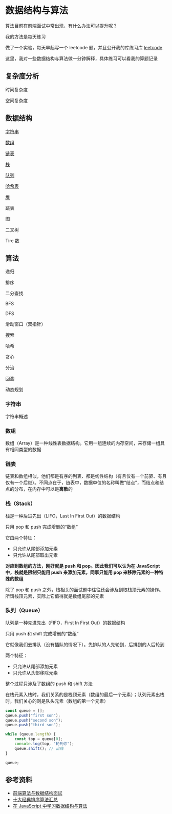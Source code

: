 # 数据结构与算法

算法目前在前端面试中常出现，有什么办法可以提升呢？

我的方法是每天练习

做了一个实验，每天早起写一个 leetcode 题，并且公开我的库练习库 [leetcode](https://github.com/johanazhu/leetcode)

这里，我对一些数据结构与算法做一分钟解释，具体练习可以看我的算题记录

## 复杂度分析

时间复杂度

空间复杂度

## 数据结构

[字符串](#字符串)

[数组](#数组)

[链表](#链表)

[栈](#栈（Stack）)

[队列](#队列（Queue）)

[哈希表](#哈希表)

[堆](#堆)

跳表

图

二叉树

Tire 数

## 算法

递归

排序

二分查找

BFS

DFS

滑动窗口（双指针）

搜索

哈希

贪心

分治

回溯

动态规划

### 字符串

字符串概述

### 数组

数组（Array）是一种线性表数据结构。它用一组连续的内存空间，来存储一组具有相同类型的数据

### 链表

链表和数组相似，他们都是有序的列表、都是线性结构（有且仅有一个前驱、有且仅有一个后继）。不同点在于，链表中，数据单位的名称叫做“结点”，而结点和结点的分布，在内存中可以是**离散**的

### 栈（Stack）

栈是一种后进先出（LIFO，Last In First Out）的数据结构

只用 pop 和 push 完成增删的“数组”

它由两个特征：

-   只允许从尾部添加元素
-   只允许从尾部取出元素

**对应到数组的方法，刚好就是 push 和 pop。因此我们可以认为在 JavaScript 中，栈就是限制只能用 push 来添加元素，同事只能用 pop 来移除元素的一种特殊的数组**

除了 pop 和 push 之外，栈相关的面试题中往往还会涉及到取栈顶元素的操作。所谓栈顶元素，实际上它值得就是数组尾部的元素

### 队列（Queue）

队列是一种先进先出（FIFO，First In First Out）的数据结构

只用 push 和 shift 完成增删的“数组”

它就像我们去排队（没有插队的情况下）。先排队的人先轮到，后排到的人后轮到

两个特征：

-   只允许从尾部添加元素
-   只允许从头部移除元素

整个过程只涉及了数组的 push 和 shift 方法

在栈元素入栈时，我们关系的是栈顶元素（数组的最后一个元素）；队列元素出栈时，我们关心的则是队头元素（数组的第一个元素）

```javascript
const queue = [];
queue.push("first son");
queue.push("second son");
queue.push("third son");

while (queue.length) {
    const top = queue[0];
    console.log(top, "轮到你");
    queue.shift(); // 出栈
}

queue;
```

## 参考资料

-   [前端算法与数据结构面试](https://juejin.im/book/6844733800300150797/section/6844733800342093832)
-   [十大经典排序算法汇总](https://mp.weixin.qq.com/s?__biz=MjM5NDkxMTgyNw==&mid=2653061880&idx=2&sn=1d704d7f84bfa7264d02a509f96b5839&chksm=bd56a1c48a2128d25b23c0b33525a31f225f47a4ca84e32e4e31397ab653b48f12f0a6ae23c8&mpshare=1&scene=1&srcid=&sharer_sharetime=1567569370392&sharer_shareid=778ad5bf3b27e0078eb105d7277263f6#rd)
-   [在 JavaScript 中学习数据结构与算法](https://juejin.cn/post/6844903482432962573)

